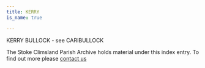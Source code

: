 ```yaml
---
title: KERRY
is_name: true

---
```


KERRY BULLOCK - see CARIBULLOCK


The Stoke Climsland Parish Archive holds material under this index entry. To find out more please [contact us](/contact/)
